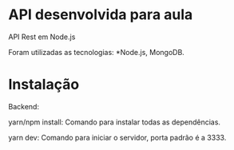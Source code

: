 # API desenvolvida para aula

API Rest em Node.js

Foram utilizadas as tecnologias: 
  *Node.js, MongoDB.

# Instalação

Backend:

yarn/npm install: Comando para instalar todas as dependências.

yarn dev: Comando para iniciar o servidor, porta padrão é a 3333.